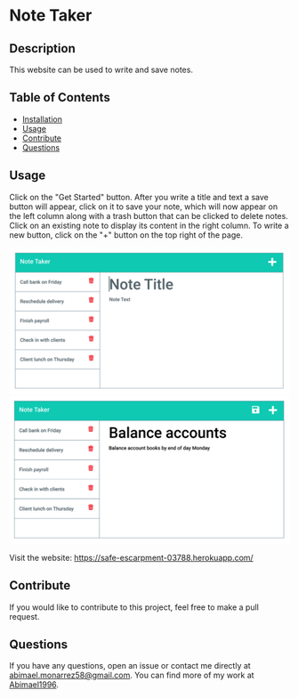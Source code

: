# Note Taker

## Description
    
This website can be used to write and save notes.
    
## Table of Contents
    
- [Installation](#installation)
- [Usage](#usage)
- [Contribute](#contribute)
- [Questions](#questions)
    
## Usage
    
Click on the "Get Started" button. After you write a title and text a save button will appear, click on it to save your note, which will now appear on the left column along with a trash button that can be clicked to delete notes. Click on an existing note to display its content in the right column. To write a new button, click on the "+" button on the top right of the page.

![Site screenshot](images/11-express-homework-demo-01.png)
![Site screenshot 2](images/11-express-homework-demo-02.png)

Visit the website: https://safe-escarpment-03788.herokuapp.com/

## Contribute
    
If you would like to contribute to this project, feel free to make a pull request. 

## Questions

If you have any questions, open an issue or contact me directly at abimael.monarrez58@gmail.com. You can find more of my work at [Abimael1996](https://github.com/Abimael1996).

